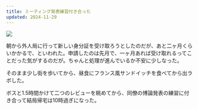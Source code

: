 ```yaml
---
title: ミーティング発表練習付き合った
updated: 2024-11-29
---
```

![](https://i.imgur.com/6xd9ytx.jpeg)


朝から外人局に行って新しい身分証を受け取ろうとしたのだが、あと二ヶ月くらいかかるで、といわれた。申請したのは先月で、一ヶ月あれば受け取れるってことだった気がするのだが。ちゃんと処理が進んでいるか不安に少しなった。

そのまま少し街を歩いてから、昼食にフランス風サンドイッチを食べてから出ラボした。

ボスと1.5時間かけて二つのレビューを眺めてから、同僚の博論発表の練習に付き合って結局帰宅は10時過ぎになった。